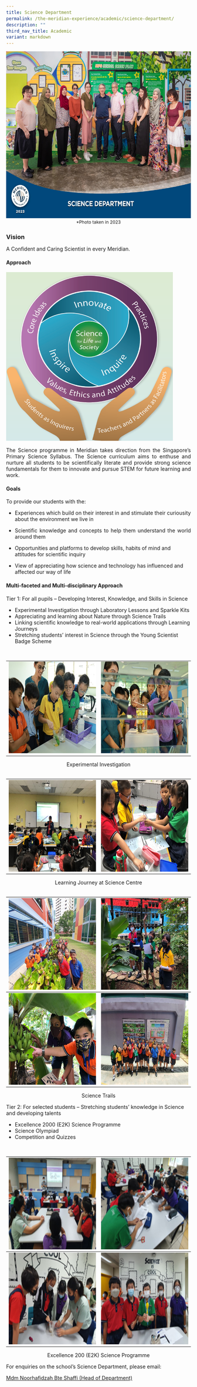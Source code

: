 ```yaml
---
title: Science Department
permalink: /the-meridian-experience/academic/science-department/
description: ""
third_nav_title: Academic
variant: markdown
---
```

<img src="/images/Our%20Staff/2023%20Dept%20Photos/Science__Formal_min.jpg" style="width:650px;height:455px;float:center">

<p style="margin-bottom:0; margin-top:0; font-size: 12px; text-align:center;">*Photo taken in 2023</p>

<h3 style="margin-bottom:0; margin-top:1;"> Vision</h3>

<p align="justify">A Confident and Caring Scientist in every Meridian.</p>

#### Approach

<img src="/images/The%20Meridian%20Experience/Science%20Dept/2024_Sci1.png" style="width:455px;height:460px;float:center">

<p align="justify">The Science programme in Meridian takes direction from the Singapore’s Primary Science Syllabus. The Science curriculum aims to enthuse and nurture all students to be scientifically literate and provide strong science fundamentals for them to innovate and pursue STEM for future learning and work.</p>


#### Goals
To provide our students with the:

*   <p align="justify">Experiences which build on their interest in and stimulate their curiousity about the environment we live in</p>
    
*  <p align="justify"> Scientific knowledge and concepts to help them understand the world around them</p>
    
*   Opportunities and platforms to develop skills, habits of mind and attitudes for scientific inquiry  
    
*   View of appreciating how science and technology has influenced and affected our way of life

#### Multi-faceted and Multi-disciplinary Approach
<span>Tier 1: For all pupils – Developing Interest, Knowledge, and Skills in Science</span>
* Experimental Investigation through Laboratory Lessons and Sparkle Kits  
* Appreciating and learning about Nature through Science Trails
* Linking scientific knowledge to real-world applications through Learning Journeys
* Stretching students’ interest in Science through the Young Scientist Badge Scheme

<br>

<table style="width:100%">
  <tbody><tr>
		</tr></tbody>
    <tbody><tr><td><img src="/images/The%20Meridian%20Experience/Science%20Dept/2024_Sci2.png" style="width:350px;height:250px;float:center"></td>
    <td><img src="/images/The%20Meridian%20Experience/Science%20Dept/2024_Sci3.png" style="width:350px;height:250px;float:center"></td>
	</tr>
</tbody></table>
<p style="margin-bottom:0; margin-top:0; text-align:center;">Experimental Investigation</p>
<br>

<table style="width:100%">
  <tbody><tr>
		</tr></tbody>
    <tbody><tr><td><img src="/images/The%20Meridian%20Experience/Science%20Dept/2024_Sci4.png" style="width:350px;height:250px;float:center"></td>
    <td><img src="/images/The%20Meridian%20Experience/Science%20Dept/2024_Sci5.png" style="width:350px;height:250px;float:center"></td>
	</tr>
</tbody></table>
<p style="margin-bottom:0; margin-top:0; text-align:center;">Learning Journey at Science Centre</p>

<br>
<table style="width:100%">
  <tbody><tr>
		</tr></tbody>
    <tbody><tr><td><img src="/images/The%20Meridian%20Experience/Science%20Dept/2024_Sci6.png" style="width:350px;height:250px;float:center"></td>
    <td><img src="/images/The%20Meridian%20Experience/Science%20Dept/2024_Sci7.png" style="width:350px;height:250px;float:center"></td>
	</tr>
	<tr>
		</tr></tbody>
    <tbody><tr><td><img src="/images/The%20Meridian%20Experience/Science%20Dept/2024_Sci8.png" style="width:350px;height:250px;float:center"></td>
    <td><img src="/images/The%20Meridian%20Experience/Science%20Dept/2024_Sci9.png" style="width:350px;height:250px;float:center"></td>
	</tr>
</tbody></table>
<p style="margin-bottom:0; margin-top:0; text-align:center;">Science Trails</p>

<span>Tier 2: For selected students – Stretching students’ knowledge in Science and developing talents</span>
*  Excellence 2000 (E2K) Science Programme  
* Science Olympiad
* Competition and Quizzes
<br>

<table style="width:100%">
  <tbody><tr>
		</tr></tbody>
    <tbody><tr><td><img src="/images/The%20Meridian%20Experience/Science%20Dept/2024_Sci10.png" style="width:350px;height:250px;float:center"></td>
    <td><img src="/images/The%20Meridian%20Experience/Science%20Dept/2024_Sci11.png" style="width:350px;height:250px;float:center"></td>
	</tr>
	<tr>
		</tr></tbody>
    <tbody><tr><td><img src="/images/The%20Meridian%20Experience/Science%20Dept/2024_Sci12.png" style="width:350px;height:250px;float:center"></td>
    <td><img src="/images/The%20Meridian%20Experience/Science%20Dept/2024_Sci13.png" style="width:350px;height:250px;float:center"></td>
	</tr>
</tbody></table>
<p style="margin-bottom:0; margin-top:0; text-align:center;">Excellence 200 (E2K) Science Programme</p>

<p>For enquiries on the school’s Science Department, please email:</p>
<a href="mailto:noorhafidzah_shaffi@moe.edu.sg">Mdm Noorhafidzah Bte Shaffi (Head of Department)</a>